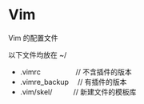 # Vim
Vim 的配置文件

以下文件均放在 ~/  
* .vimrc　　　　　// 不含插件的版本  
* .vimre_backup 　// 有插件的版本  
* .vim/skel/　　　// 新建文件的模板库  

